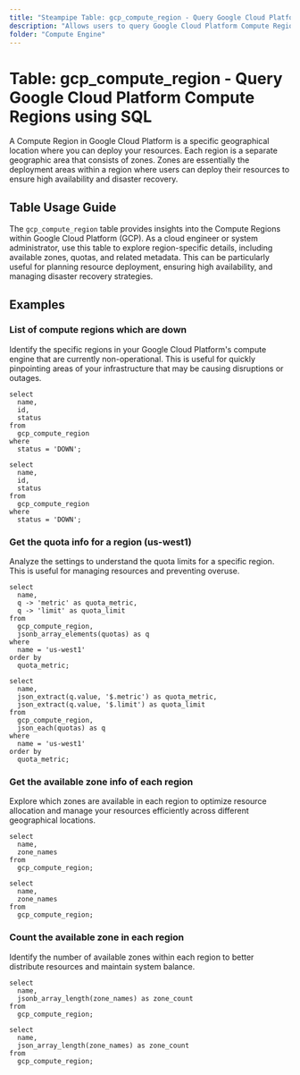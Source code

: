 ```yaml
---
title: "Steampipe Table: gcp_compute_region - Query Google Cloud Platform Compute Regions using SQL"
description: "Allows users to query Google Cloud Platform Compute Regions, providing insights into the regional resources available for deploying computing resources."
folder: "Compute Engine"
---
```


# Table: gcp_compute_region - Query Google Cloud Platform Compute Regions using SQL

A Compute Region in Google Cloud Platform is a specific geographical location where you can deploy your resources. Each region is a separate geographic area that consists of zones. Zones are essentially the deployment areas within a region where users can deploy their resources to ensure high availability and disaster recovery.

## Table Usage Guide

The `gcp_compute_region` table provides insights into the Compute Regions within Google Cloud Platform (GCP). As a cloud engineer or system administrator, use this table to explore region-specific details, including available zones, quotas, and related metadata. This can be particularly useful for planning resource deployment, ensuring high availability, and managing disaster recovery strategies.

## Examples

### List of compute regions which are down
Identify the specific regions in your Google Cloud Platform's compute engine that are currently non-operational. This is useful for quickly pinpointing areas of your infrastructure that may be causing disruptions or outages.

```sql+postgres
select
  name,
  id,
  status
from
  gcp_compute_region
where
  status = 'DOWN';
```

```sql+sqlite
select
  name,
  id,
  status
from
  gcp_compute_region
where
  status = 'DOWN';
```

### Get the quota info for a region (us-west1)
Analyze the settings to understand the quota limits for a specific region. This is useful for managing resources and preventing overuse.

```sql+postgres
select
  name,
  q -> 'metric' as quota_metric,
  q -> 'limit' as quota_limit
from
  gcp_compute_region,
  jsonb_array_elements(quotas) as q
where
  name = 'us-west1'
order by
  quota_metric;
```

```sql+sqlite
select
  name,
  json_extract(q.value, '$.metric') as quota_metric,
  json_extract(q.value, '$.limit') as quota_limit
from
  gcp_compute_region,
  json_each(quotas) as q
where
  name = 'us-west1'
order by
  quota_metric;
```

### Get the available zone info of each region
Explore which zones are available in each region to optimize resource allocation and manage your resources efficiently across different geographical locations.

```sql+postgres
select
  name,
  zone_names
from
  gcp_compute_region;
```

```sql+sqlite
select
  name,
  zone_names
from
  gcp_compute_region;
```

### Count the available zone in each region
Identify the number of available zones within each region to better distribute resources and maintain system balance.

```sql+postgres
select
  name,
  jsonb_array_length(zone_names) as zone_count
from
  gcp_compute_region;
```

```sql+sqlite
select
  name,
  json_array_length(zone_names) as zone_count
from
  gcp_compute_region;
```